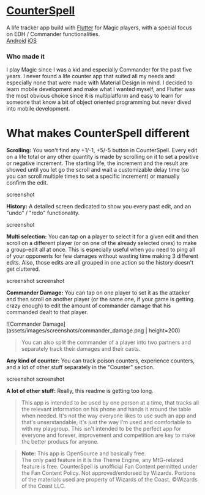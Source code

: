 # [**CounterSpell**](https://play.google.com/store/apps/details?id=com.mvsidereusart.counterspell)
A life tracker app build with [Flutter](https://flutter.dev/) for Magic players, with a special focus on EDH / Commander functionalities.  
[Android](https://play.google.com/store/apps/details?id=com.mvsidereusart.counterspell)
[iOS](https://itunes.apple.com/us/app/counterspell/id1459235508?l=it&ls=1&mt=8)



### Who made it
I play Magic since I was a kid and especially Commander for the past five years. I never found a life counter app that suited all my needs and especially none that were made with Material Design in mind. I decided to learn mobile development and make what I wanted myself, and Flutter was the most obvious choice since it is multiplatform and easy to learn for someone that know a bit of object oriented programming but never dived into mobile development.


# What makes CounterSpell different

**Scrolling:** You won't find any +1/-1, +5/-5 button in CounterSpell. Every edit on a life total or any other quantity is made by scrolling on it to set a positive or negative increment. The starting life, the increment and the result are showed until you let go the scroll and wait a customizable delay time (so you can scroll multiple times to set a specific increment) or manually confirm the edit.

screenshot

**History:** A detailed screen dedicated to show you every past edit, and an "undo" / "redo" functionality.

screenshot

**Multi selection:** You can tap on a player to select it for a given edit and then scroll on a different player (or on one of the already selected ones) to make a group-edit all at once. This is especially useful when you need to ping all of your opponents for few damages without wasting time making 3 different edits. Also, those edits are all grouped in one action so the history doesn't get cluttered.

screenshot  screenshot

**Commander Damage:** You can tap on one player to set it as the attacker and then scroll on another player (or the same one, if your game is getting crazy enough) to edit the amount of commander damage that his commanded dealt to that player.

![Commander Damage](assets/images/screenshots/commander_damage.png | height=200)

>You can also split the commander of a player into two partners and separately track their damages and their casts.

**Any kind of counter:** You can track poison counters, experience counters, and a lot of other stuff separately in the "Counter" section.

screenshot screenshot

**A lot of other stuff:** Really, this readme is getting too long.


>This app is intended to be used by one person at a time, that tracks all the relevant information on his phone and hands it around the table when needed. It's not the way everyone likes to use such an app and that's unserstandable, it's just the way I'm used and comfortable to with my playgroup. This isn't intended to be the perfect app for everyone and forever, improvement and competition are key to make the better producs for anyone.


>**Note:** This app is OpenSource and basically free.<br>
>The only paid feature in it is the Theme Engine, any MtG-related feature is free.
>CounterSpell is unofficial Fan Content permitted under the Fan Content Policy. Not approved/endorsed by Wizards. Portions of the materials used are property of Wizards of the Coast. ©Wizards of the Coast LLC.

